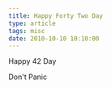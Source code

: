 ```yaml
---
title: Happy Forty Two Day
type: article
tags: misc
date: 2010-10-10 10:10:00
---
```


Happy 42 Day

Don't Panic

